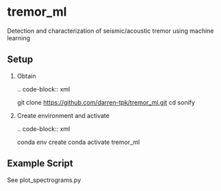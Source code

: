 # tremor_ml
Detection and characterization of seismic/acoustic tremor using machine learning

Setup
----------

1. Obtain

   .. code-block:: xml

     git clone https://github.com/darren-tpk/tremor_ml.git
     cd sonify

2. Create environment and activate

   .. code-block:: xml

     conda env create
     conda activate tremor_ml

Example Script
-------

See plot_spectrograms.py
